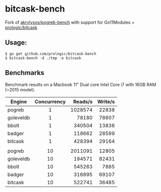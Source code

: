 # bitcask-bench

Fork of [akrylysov/pogreb-bench](https://github.com/akrylysov/pogreb-bench)
with support for Go11Modules + [prologic/bitcask](https://github.com/prologic/bitcask)

## Usage:

```#!bash
$ go get github.com/prologic/bitcask-bench
$ bitcask-bench -d ./tmp -e bitcask
```

## Benchmarks

Benchmark results on a Macbook 11" Dual core Intel Core i7 with 16GB RAM (~2015 model).

| Engine        | Concurrency   | Reads/s  | Write/s |
| ------------- |:-------------:| --------:| -------:|
| pogreb        |      1        | 1028574  | 22838   |
| goleveldb     |      1        | 78180    | 78607   |
| bbolt         |      1        | 340504   | 13836   |
| badger        |      1        | 118662   | 28599   |
| bitcask       |      1        | 428394   | 29164   |
|               |               |          |         |
| pogreb        |      10       | 2011091  | 12805   |
| goleveldb     |      10       | 194571   | 82431   |
| bbolt         |      10       | 545263   | 7885    |
| badger        |      10       | 316895   | 69107   |
| bitcask       |      10       | 522741   | 36485   |
